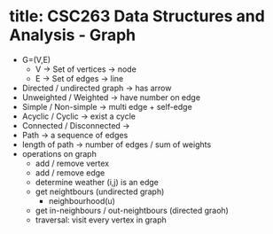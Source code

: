 # title: CSC263 Data Structures and Analysis - Graph

- G=(V,E)
    - V -> Set of vertices -> node
    - E -> Set of edges -> line
- Directed / undirected graph -> has arrow
- Unweighted / Weighted -> have number on edge
- Simple / Non-simple -> multi edge + self-edge
- Acyclic / Cyclic -> exist a cycle
- Connected / Disconnected -> 
- Path -> a sequence of edges
- length of path -> number of edges / sum of weights
- operations on graph
    - add / remove vertex
    - add / remove edge
    - determine weather (i,j) is an edge
    - get neightbours (undirected graph)
        - neighbourhood(u)
    - get in-neighbours / out-neightbours (directed graoh)
    - traversal: visit every vertex in graph